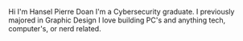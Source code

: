 Hi I'm Hansel Pierre Doan
I'm a Cybersecurity graduate.
I previously majored in Graphic Design
I love building PC's and anything tech, computer's, or nerd related.
